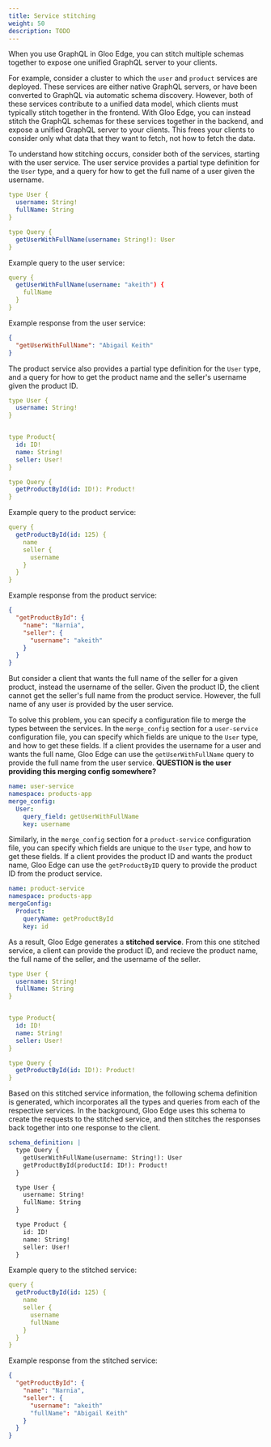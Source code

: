 ```yaml
---
title: Service stitching
weight: 50
description: TODO
---
```


When you use GraphQL in Gloo Edge, you can stitch multiple schemas together to expose one unified GraphQL server to your clients.

For example, consider a cluster to which the `user` and `product` services are deployed. These services are either native GraphQL servers, or have been converted to GraphQL via automatic schema discovery. However, both of these services contribute to a unified data model, which clients must typically stitch together in the frontend. With Gloo Edge, you can instead stitch the GraphQL schemas for these services together in the backend, and expose a unified GraphQL server to your clients. This frees your clients to consider only what data that they want to fetch, not how to fetch the data.

To understand how stitching occurs, consider both of the services, starting with the user service. The user service provides a partial type definition for the `User` type, and a query for how to get the full name of a user given the username.
```yaml
type User {
  username: String!
  fullName: String
}

type Query {
  getUserWithFullName(username: String!): User
}
```

Example query to the user service:
```yaml
query {
  getUserWithFullName(username: "akeith") {
    fullName
  }
}
```

Example response from the user service:
```json
{
  "getUserWithFullName": "Abigail Keith"
}
```

The product service also provides a partial type definition for the `User` type, and a query for how to get the product name and the seller's username given the product ID.
```yaml
type User {
  username: String!
}


type Product{
  id: ID!
  name: String!
  seller: User!
}

type Query {
  getProductById(id: ID!): Product!
}
```

Example query to the product service:
```yaml
query {
  getProductById(id: 125) {
    name
    seller {
      username
    }
  }
}
```

Example response from the product service:
```json
{
  "getProductById": {
    "name": "Narnia",
    "seller": {
      "username": "akeith"
    }
  }
}
```

But consider a client that wants the full name of the seller for a given product, instead the username of the seller. Given the product ID, the client cannot get the seller's full name from the product service. However, the full name of any user _is_ provided by the user service. 

To solve this problem, you can specify a configuration file to merge the types between the services. In the `merge_config` section for a `user-service` configuration file, you can specify which fields are unique to the `User` type, and how to get these fields. If a client provides the username for a user and wants the full name, Gloo Edge can use the `getUserWithFullName` query to provide the full name from the user service.
**QUESTION is the user providing this merging config somewhere?**
```yaml
name: user-service
namespace: products-app
merge_config:
  User:
    query_field: getUserWithFullName
    key: username
```

Similarly, in the `merge_config` section for a `product-service` configuration file, you can specify which fields are unique to the `User` type, and how to get these fields. If a client provides the product ID and wants the product name, Gloo Edge can use the `getProductByID` query to provide the product ID from the product service.
```yaml
name: product-service
namespace: products-app
mergeConfig:
  Product:
    queryName: getProductById
    key: id
```

As a result, Gloo Edge generates a **stitched service**. From this one stitched service, a client can provide the product ID, and recieve the product name, the full name of the seller, and the username of the seller.
```yaml
type User {
  username: String!
  fullName: String
}


type Product{
  id: ID!
  name: String!
  seller: User!
}

type Query {
  getProductById(id: ID!): Product!
}
```

Based on this stitched service information, the following schema definition is generated, which incorporates all the types and queries from each of the respective services. In the background, Gloo Edge uses this schema to create the requests to the stitched service, and then stitches the responses back together into one response to the client.
```yaml
schema_definition: |
  type Query {
    getUserWithFullName(username: String!): User
    getProductById(productId: ID!): Product!
  }

  type User {
    username: String!
    fullName: String
  }

  type Product {
    id: ID!
    name: String!
    seller: User!
  }
```

Example query to the stitched service:
```yaml
query {
  getProductById(id: 125) {
    name
    seller {
      username
      fullName
    }
  }
}
```

Example response from the stitched service:
```json
{
  "getProductById": {
    "name": "Narnia",
    "seller": {
      "username": "akeith"
      "fullName": "Abigail Keith"
    }
  }
}
```